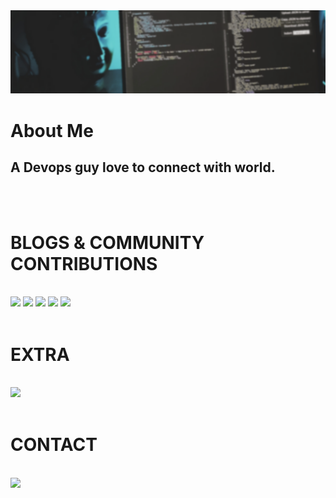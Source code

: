 <img src="profile-backround.png">

# About Me

## A Devops guy love to connect with world.

</br>
</br>

# BLOGS & COMMUNITY CONTRIBUTIONS
</br>
<a href="https://medium.com/@bhupender.rawat4"><img src="https://img.shields.io/badge/Medium-12100E?style=for-the-badge&logo=medium&logoColor=white" /></a>
<a href="https://blog.opstree.com/author/bhupendersinghb5dca0b393/"><img src="https://image4.owler.com/logo/opstree-solutions_owler_20170619_110319_large.jpg" width="100"></a>
<a href="https://superuser.com/users/996416/bhupender-singh"><img src="https://149351115.v2.pressablecdn.com/wp-content/uploads/2017/02/superuser-logo-winner.png" width="100"></a>
<a href="https://stackoverflow.com/users/9848994/bhupender-singh"><img src="https://img.shields.io/badge/Stack_Overflow-FE7A16?style=for-the-badge&logo=stack-overflow&logoColor=white" /></a>
<a href="https://hub.docker.com/u/rawat4"><img src="https://img.shields.io/badge/Docker-2CA5E0?style=for-the-badge&logo=docker&logoColor=white"/> </a>
</br>
</br>

# EXTRA
</br>
<a href="https://www.hackerrank.com/bhupi212" ><img src="https://img.shields.io/badge/-Hackerrank-2EC866?style=for-the-badge&logo=HackerRank&logoColor=white" /></a>

</br>
</br>

# CONTACT

</br>
<a href="https://www.linkedin.com/in/bhupender-rawat-91a15a117/"><img src="https://img.shields.io/badge/LinkedIn-0077B5?style=for-the-badge&logo=linkedin&logoColor=white"/></a>

